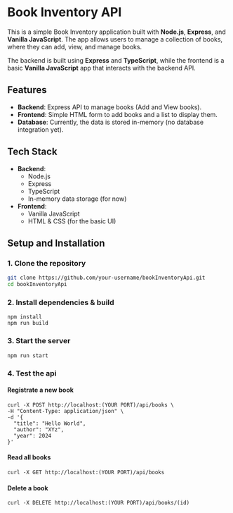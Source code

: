# Book Inventory API

This is a simple Book Inventory application built with **Node.js**, **Express**, and **Vanilla JavaScript**. The app allows users to manage a collection of books, where they can add, view, and manage books.

The backend is built using **Express** and **TypeScript**, while the frontend is a basic **Vanilla JavaScript** app that interacts with the backend API.

## Features

- **Backend**: Express API to manage books (Add and View books).
- **Frontend**: Simple HTML form to add books and a list to display them.
- **Database**: Currently, the data is stored in-memory (no database integration yet).

## Tech Stack

- **Backend**:
  - Node.js
  - Express
  - TypeScript
  - In-memory data storage (for now)
- **Frontend**:
  - Vanilla JavaScript
  - HTML & CSS (for the basic UI)

## Setup and Installation

### 1. Clone the repository

```bash
git clone https://github.com/your-username/bookInventoryApi.git
cd bookInventoryApi
```

### 2. Install dependencies & build

```
npm install
npm run build
```

### 3. Start the server

```
npm run start
```

### 4. Test the api

#### Registrate a new book

```
curl -X POST http://localhost:(YOUR PORT)/api/books \
-H "Content-Type: application/json" \
-d '{
  "title": "Hello World",
  "author": "XYz",
  "year": 2024
}'

```

#### Read all books

```
curl -X GET http://localhost:(YOUR PORT)/api/books
```

#### Delete a book

```
curl -X DELETE http://localhost:(YOUR PORT)/api/books/(id)
```
